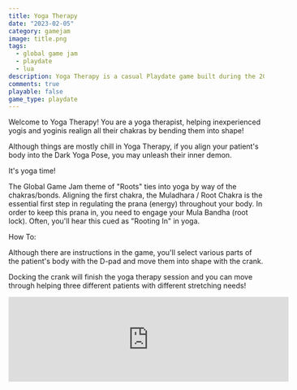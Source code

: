 ```yaml
---
title: Yoga Therapy
date: "2023-02-05"
category: gamejam
image: title.png
tags:
  - global game jam
  - playdate
  - lua
description: Yoga Therapy is a casual Playdate game built during the 2023 Global Gam Jam.
comments: true
playable: false
game_type: playdate
---
```


Welcome to Yoga Therapy! You are a yoga therapist, helping inexperienced yogis and yoginis realign all their chakras by bending them into shape!

Although things are mostly chill in Yoga Therapy, if you align your patient's body into the Dark Yoga Pose, you may unleash their inner demon.

It's yoga time!

The Global Game Jam theme of "Roots" ties into yoga by way of the chakras/bonds. Aligning the first chakra, the Muladhara / Root Chakra is the essential first step in regulating the prana (energy) throughout your body. In order to keep this prana in, you need to engage your Mula Bandha (root lock). Often, you'll hear this cued as "Rooting In" in yoga.

How To:

Although there are instructions in the game, you'll select various parts of the patient's body with the D-pad and move them into shape with the crank.

Docking the crank will finish the yoga therapy session and you can move through helping three different patients with different stretching needs!

<iframe frameborder="0" src="https://itch.io/embed/1911984?bg_color=222222&amp;fg_color=eeeeee&amp;border_color=363636" width="552" height="167"><a href="https://cxsquared.itch.io/yoga-therapy">Yoga Therapy by cxsquared, A_Sandwich, Toasty Fish, Pandorias</a></iframe>
